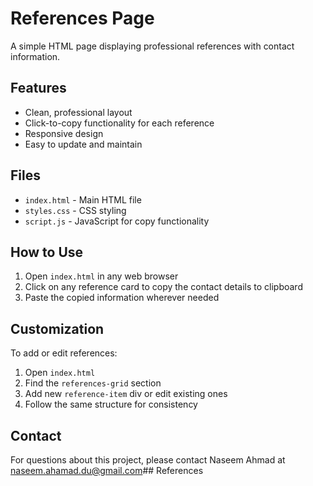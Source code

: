 # References Page

A simple HTML page displaying professional references with contact information.

## Features

- Clean, professional layout
- Click-to-copy functionality for each reference
- Responsive design
- Easy to update and maintain

## Files

- `index.html` - Main HTML file
- `styles.css` - CSS styling
- `script.js` - JavaScript for copy functionality

## How to Use

1. Open `index.html` in any web browser
2. Click on any reference card to copy the contact details to clipboard
3. Paste the copied information wherever needed

## Customization

To add or edit references:
1. Open `index.html`
2. Find the `references-grid` section
3. Add new `reference-item` div or edit existing ones
4. Follow the same structure for consistency

## Contact

For questions about this project, please contact Naseem Ahmad at naseem.ahamad.du@gmail.com##   R e f e r e n c e s  
 
